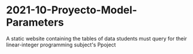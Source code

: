 # 2021-10-Proyecto-Model-Parameters
A static website containing the tables of data students must query for their linear-integer programming subject's Ppoject
